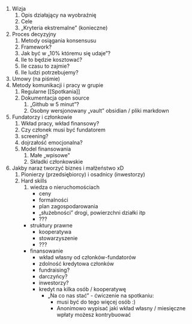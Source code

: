 1. Wizja
	1. Opis działający na wyobraźnię
	2. Cele
	3. „Kryteria ekstremalne” (konieczne)
2. Proces decyzyjny
	1. Metody osiągania konsensusu
	2. Framework?
	3. Jak być w „10% któremu się udaje”?
	4. Ile to będzie kosztować?
	5. Ile czasu to zajmie?
	6. Ile ludzi potrzebujemy?
3. Umowy (na piśmie)
4. Metody komunikacji i pracy w grupie
	1. Regularne [[Spotkania]]
	2. Dokumentacja open source
		1. „Github w 5 minut”?
		2. Osobny wersjonowany „vault” obsidian / pliki markdown
5. Fundatorzy i członkowie
	1. Wkład pracy, wkład finansowy?
	2. Czy członek musi być fundatorem
	3. screening?
	4. dojrzałość emocjonalna?
	5. Model finansowania
		1. Małe „wpisowe”
		2. Składki członkowskie
6. Jakby naraz tworzyć biznes i małżeństwo xD
	1. Pionierzy (przedsiębiorcy) i osadnicy (inwestorzy)
	2. Hard skills
		1. wiedza o nieruchomościach
			- ceny
			- formalności
			- plan zagospodarowania
			- „służebności” drogi, powierzchni działki itp
			- ???
		- struktury prawne
			- kooperatywa
			- stowarzyszenie
			- ???
		- finansowanie
			- wkład własny od członków-fundatorów
			- zdolność kredytowa członków
			- fundraising?
			- darczyńcy?
			- inwestorzy?
			- kredyt na kilka osób / kooperatywę
				- „Na co nas stać” - ćwiczenie na spotkaniu:
					- musi być do tego więcej osób :)
					- Anonimowo wypisać jaki wkład własny / miesięczne wpłaty możesz kontrybuować